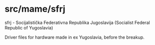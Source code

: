 # **src/mame/sfrj** #

sfrj - Socijalistička Federativna Republika Jugoslavija (Socialist Federal Republic of Yugoslavia)

Driver files for hardware made in ex Yugoslavia, before the breakup.
